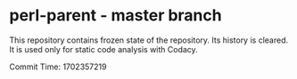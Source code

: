 # perl-parent - master branch

This repository contains frozen state of the repository.
Its history is cleared. It is used only for static code
analysis with Codacy.

Commit Time: 1702357219